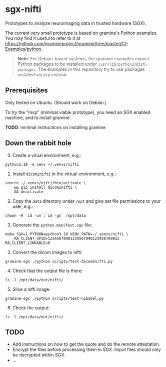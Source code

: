 # sgx-nifti
Prototypes to analyze neuroimaging data in trusted hardware (SGX).

The current very small prototype is based on gramine's Python examples. You
may find it useful to refer to it at
https://github.com/gramineproject/gramine/tree/master/CI-Examples/python.

> **Note**: For Debian-based systems, the gramine examples expect Python
packages to be installed under `/usr/lib/python3/dist-packages`. The examples
in this repository try to use packages installed via `pip` instead.


## Prerequisites
Only tested on Ubuntu. (Should work on Debian.)

To try the "mvp" (minimal viable prototype), you need an SGX enabled machine,
and to install gramine.

**TODO**: minimal instructions on installing gramine

## Down the rabbit hole
0. Create a virual environment, e.g.:

```
python3.10 -m venv ~/.venvs/nifti
```

1. Install `dicom2nifti` in the virtual environment, e.g.:

```
source ~/.venvs/nifti/bin/activate \
    && pip install dicom2nifti \
    && deactivate
```

2. Copy the `data` directory under `/opt` and give set file permissions
   to your user, e.g.:

```
chown -R `id -un`:`id -gn` /opt/data
```

3. Generate the `python.manifest.sgx` file:

```
make SGX=1 PYTHON=python3.10 VENV_PATH=~/.venvs/nifti \
    RA_CLIENT_SPID=12345678901234567890123456789012 RA_CLIENT_LINKABLE=0
```

3. Convert the dicom images to nifti:

```
gramine-sgx ./python scripts/test-dicom2nifti.py
```

4. Check that the output file is there:

```
ls -l /opt/data/out/nifti/
```

5. Slice a nifti image:

```
gramine-sgx ./python scripts/test-nibabel.py
```

6. Check the output:
```
ls -l /opt/data/out/nifti/
```

## TODO
* Add instructions on how to get the quote and do the remote attestation.
* Encrypt the files before processing them in SGX. iInput files should only be
decrypted within SGX.
* ...
